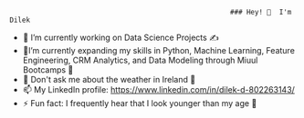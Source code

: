                                                           ### Hey! 👋  I'm Dilek

- 🔭 I’m currently working on Data Science Projects ✍
- 🌱I’m currently expanding my skills in Python, Machine Learning, Feature Engineering, CRM Analytics, and Data Modeling through Miuul Bootcamps 🙂
- 💬 Don't ask me about the weather in Ireland 🥲
- 📫 My LinkedIn profile: https://www.linkedin.com/in/dilek-d-802263143/ 
- ⚡ Fun fact: I frequently hear that I look younger than my age 👻
